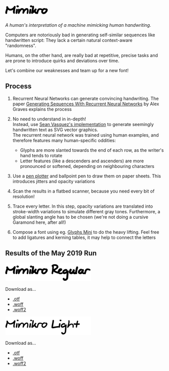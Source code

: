 # ![mimikro header](header.svg)

*A human's interpretation of a machine mimicking human handwriting.*

Computers are notoriously bad in generating self-similar sequences like handwritten script: They lack a certain natural context-aware "randomness".

 Humans, on the other hand, are really bad at repetitive, precise tasks and are prone to introduce quirks and deviations over time.

Let's combine our weaknesses and team up for a new font!

Process
-------

1. Recurrent Neural Networks can generate convincing handwriting. The paper [Generating Sequences With Recurrent Neural Networks](https://arxiv.org/abs/1308.0850) by Alex Graves explains the process

2. No need to understand in in-depth!  
Instead, use [Sean Vasquez's implementation](https://github.com/sjvasquez/handwriting-synthesis) to generate seemingly handwritten text as SVG vector graphics.  
The recurrent neural network was trained using human examples, and therefore features many human-specific oddities:
   - Glyphs are more slanted towards the end of each row, as the writer's hand tends to rotate
   - Letter features (like a descenders and ascenders) are more pronounced or softened, depending on neighbouring characters

3. Use a [pen plotter](https://www.silhouetteamerica.com/shop/cameo) and ballpoint pen to draw them on paper sheets. This introduces jitters and opacity variations

4. Scan the results in a flatbed scanner, because you need every bit of resolution!

5. Trace every letter. In this step, opacity variations are translated into stroke-width variations to simulate different gray tones. Furthermore, a global slanting angle has to be chosen (we're not doing a cursive Garamond here, after all!)

6. Compose a font using eg. [Glyphs Mini](https://glyphsapp.com/glyphs-mini) to do the heavy lifting. Feel free to add ligatures and kerning tables, it may help to connect the letters

Results of the May 2019 Run
---------------------------

![Mimikro regular](regular.svg)

Download as…
- [.otf](Mimikro_Regular.otf)
- [.woff](Mimikro_Regular.woff)
- [.woff2](Mimikro_Regular.woff2)

![Mimikro light](light.svg)

Download as…
- [.otf](Mimikro_Light.otf)
- [.woff](Mimikro_Light.woff)
- [.woff2](Mimikro_Light.woff2)

